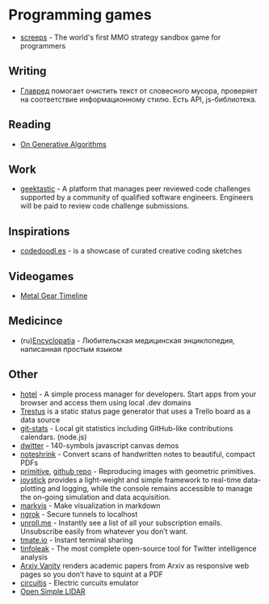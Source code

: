 # Programming games

* [screeps](https://screeps.com/) - The world's first MMO strategy sandbox game for programmers

## Writing

* [Главред](https://glvrd.ru/) помогает очистить текст от словесного мусора, проверяет на соответствие информационному стилю. Есть API, js-библиотека.

## Reading

* [On Generative Algorithms](http://inconvergent.net/generative/)

## Work

* [geektastic](https://geektastic.com/) - A platform that manages peer reviewed code challenges supported by a community of qualified software engineers. Engineers will be paid to review code challenge submissions.

## Inspirations

* [codedoodl.es](http://codedoodl.es) - is a showcase of curated creative coding sketches

## Videogames

* [Metal Gear Timeline](http://metalgeartimeline.com/)

## Medicince

* (ru)[Encyclopatia](http://encyclopatia.ru/wiki/Welcome) - Любительская медицинская энциклопедия, написанная простым языком

## Other

* [hotel](https://github.com/typicode/hotel) - A simple process manager for developers. Start apps from your browser and access them using local .dev domains
* [Trestus](https://canonical-ols.github.io/trestus/) is a static status page generator that uses a Trello board as a data source
* [git-stats](https://github.com/IonicaBizau/git-stats) - Local git statistics including GitHub-like contributions calendars. (node.js)
* [dwitter](https://dwitter.net) - 140-symbols javascript canvas demos
* [noteshrink](https://github.com/mzucker/noteshrink) - Convert scans of handwritten notes to beautiful, compact PDFs
* [primitive](https://primitive.lol/), [github repo](http://inconvergent.net/generative/) - Reproducing images with geometric primitives. 
* [joystick](https://github.com/ceyzeriat/joystick) provides a light-weight and simple framework to real-time data-plotting and logging, while the console remains accessible to manage the on-going simulation and data acquisition.
* [markvis](https://markvis.js.org/) - Make visualization in markdown
* [ngrok](https://ngrok.com) - Secure tunnels to localhost
* [unroll.me](https://unroll.me/) - Instantly see a list of all your subscription emails. Unsubscribe easily from whatever you don’t want.
* [tmate.io](https://tmate.io) - Instant terminal sharing
* [tinfoleak](https://github.com/vaguileradiaz/tinfoleak) - The most complete open-source tool for Twitter intelligence analysis
* [Arxiv Vanity](https://www.arxiv-vanity.com/) renders academic papers from Arxiv as responsive web pages so you don’t have to squint at a PDF
* [circuitjs](https://www.falstad.com/circuit/circuitjs.html) - Electric curcuits emulator
* [Open Simple LIDAR](https://hackaday.io/project/20628-open-simple-lidar)

